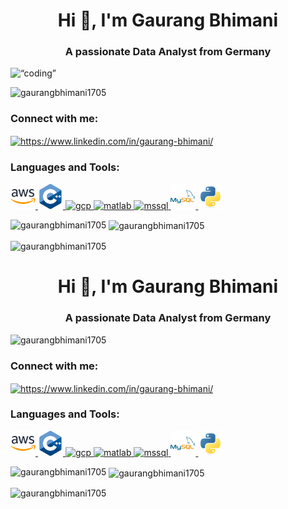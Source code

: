 <h1 align="center">Hi 👋, I'm Gaurang Bhimani</h1>
<h3 align="center">A passionate Data Analyst from Germany</h3>
<img align =“right” alt =“coding” width = “400” src=“https://www.google.com/url?sa=i&url=https%3A%2F%2Fgithub.com%2FPotential17%2FPotential17&psig=AOvVaw3k7ec7PV6NdT-8AlO8FRQE&ust=1717088170045000&source=images&cd=vfe&opi=89978449&ved=0CBEQjRxqFwoTCPCohYmqs4YDFQAAAAAdAAAAABAE” >
<p align="left"> <img src="https://komarev.com/ghpvc/?username=gaurangbhimani1705&label=Profile%20views&color=0e75b6&style=flat" alt="gaurangbhimani1705" /> </p>

<h3 align="left">Connect with me:</h3>
<p align="left">
<a href="https://linkedin.com/in/https://www.linkedin.com/in/gaurang-bhimani/" target="blank"><img align="center" src="https://raw.githubusercontent.com/rahuldkjain/github-profile-readme-generator/master/src/images/icons/Social/linked-in-alt.svg" alt="https://www.linkedin.com/in/gaurang-bhimani/" height="30" width="40" /></a>
</p>

<h3 align="left">Languages and Tools:</h3>
<p align="left"> <a href="https://aws.amazon.com" target="_blank" rel="noreferrer"> <img src="https://raw.githubusercontent.com/devicons/devicon/master/icons/amazonwebservices/amazonwebservices-original-wordmark.svg" alt="aws" width="40" height="40"/> </a> <a href="https://www.w3schools.com/cpp/" target="_blank" rel="noreferrer"> <img src="https://raw.githubusercontent.com/devicons/devicon/master/icons/cplusplus/cplusplus-original.svg" alt="cplusplus" width="40" height="40"/> </a> <a href="https://cloud.google.com" target="_blank" rel="noreferrer"> <img src="https://www.vectorlogo.zone/logos/google_cloud/google_cloud-icon.svg" alt="gcp" width="40" height="40"/> </a> <a href="https://www.mathworks.com/" target="_blank" rel="noreferrer"> <img src="https://upload.wikimedia.org/wikipedia/commons/2/21/Matlab_Logo.png" alt="matlab" width="40" height="40"/> </a> <a href="https://www.microsoft.com/en-us/sql-server" target="_blank" rel="noreferrer"> <img src="https://www.svgrepo.com/show/303229/microsoft-sql-server-logo.svg" alt="mssql" width="40" height="40"/> </a> <a href="https://www.mysql.com/" target="_blank" rel="noreferrer"> <img src="https://raw.githubusercontent.com/devicons/devicon/master/icons/mysql/mysql-original-wordmark.svg" alt="mysql" width="40" height="40"/> </a> <a href="https://www.python.org" target="_blank" rel="noreferrer"> <img src="https://raw.githubusercontent.com/devicons/devicon/master/icons/python/python-original.svg" alt="python" width="40" height="40"/> </a> </p>

<p><img align="left" src="https://github-readme-stats.vercel.app/api/top-langs?username=gaurangbhimani1705&show_icons=true&locale=en&layout=compact" alt="gaurangbhimani1705" /></p>

<p>&nbsp;<img align="center" src="https://github-readme-stats.vercel.app/api?username=gaurangbhimani1705&show_icons=true&locale=en" alt="gaurangbhimani1705" /></p>

<p><img align="center" src="https://github-readme-streak-stats.herokuapp.com/?user=gaurangbhimani1705&" alt="gaurangbhimani1705" /></p><h1 align="center">Hi 👋, I'm Gaurang Bhimani</h1>
<h3 align="center">A passionate Data Analyst from Germany</h3>

<p align="left"> <img src="https://komarev.com/ghpvc/?username=gaurangbhimani1705&label=Profile%20views&color=0e75b6&style=flat" alt="gaurangbhimani1705" /> </p>

<h3 align="left">Connect with me:</h3>
<p align="left">
<a href="https://linkedin.com/in/https://www.linkedin.com/in/gaurang-bhimani/" target="blank"><img align="center" src="https://raw.githubusercontent.com/rahuldkjain/github-profile-readme-generator/master/src/images/icons/Social/linked-in-alt.svg" alt="https://www.linkedin.com/in/gaurang-bhimani/" height="30" width="40" /></a>
</p>

<h3 align="left">Languages and Tools:</h3>
<p align="left"> <a href="https://aws.amazon.com" target="_blank" rel="noreferrer"> <img src="https://raw.githubusercontent.com/devicons/devicon/master/icons/amazonwebservices/amazonwebservices-original-wordmark.svg" alt="aws" width="40" height="40"/> </a> <a href="https://www.w3schools.com/cpp/" target="_blank" rel="noreferrer"> <img src="https://raw.githubusercontent.com/devicons/devicon/master/icons/cplusplus/cplusplus-original.svg" alt="cplusplus" width="40" height="40"/> </a> <a href="https://cloud.google.com" target="_blank" rel="noreferrer"> <img src="https://www.vectorlogo.zone/logos/google_cloud/google_cloud-icon.svg" alt="gcp" width="40" height="40"/> </a> <a href="https://www.mathworks.com/" target="_blank" rel="noreferrer"> <img src="https://upload.wikimedia.org/wikipedia/commons/2/21/Matlab_Logo.png" alt="matlab" width="40" height="40"/> </a> <a href="https://www.microsoft.com/en-us/sql-server" target="_blank" rel="noreferrer"> <img src="https://www.svgrepo.com/show/303229/microsoft-sql-server-logo.svg" alt="mssql" width="40" height="40"/> </a> <a href="https://www.mysql.com/" target="_blank" rel="noreferrer"> <img src="https://raw.githubusercontent.com/devicons/devicon/master/icons/mysql/mysql-original-wordmark.svg" alt="mysql" width="40" height="40"/> </a> <a href="https://www.python.org" target="_blank" rel="noreferrer"> <img src="https://raw.githubusercontent.com/devicons/devicon/master/icons/python/python-original.svg" alt="python" width="40" height="40"/> </a> </p>

<p><img align="left" src="https://github-readme-stats.vercel.app/api/top-langs?username=gaurangbhimani1705&show_icons=true&locale=en&layout=compact" alt="gaurangbhimani1705" /></p>

<p>&nbsp;<img align="center" src="https://github-readme-stats.vercel.app/api?username=gaurangbhimani1705&show_icons=true&locale=en" alt="gaurangbhimani1705" /></p>

<p><img align="center" src="https://github-readme-streak-stats.herokuapp.com/?user=gaurangbhimani1705&" alt="gaurangbhimani1705" /></p>
